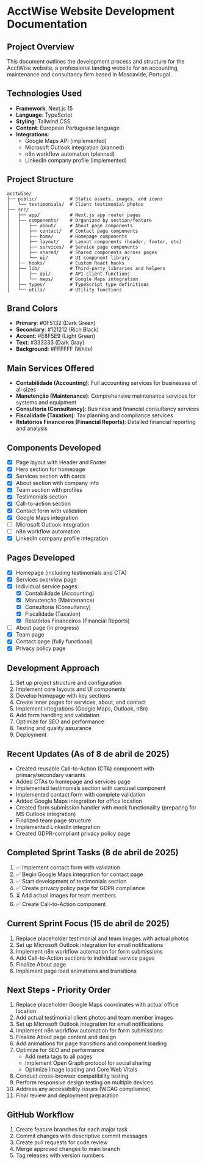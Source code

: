 # AcctWise Website Development Documentation

## Project Overview
This document outlines the development process and structure for the AcctWise website, a professional landing website for an accounting, maintenance and consultancy firm based in Moscavide, Portugal.

## Technologies Used
- **Framework**: Next.js 15
- **Language**: TypeScript
- **Styling**: Tailwind CSS
- **Content**: European Portuguese language
- **Integrations**: 
  - Google Maps API (implemented)
  - Microsoft Outlook integration (planned)
  - n8n workflow automation (planned)
  - LinkedIn company profile (implemented)

## Project Structure
```
acctwise/
├── public/            # Static assets, images, and icons
│   └── testimonials/  # Client testimonial photos
├── src/
│   ├── app/           # Next.js app router pages
│   ├── components/    # Organized by section/feature
│   │   ├── about/     # About page components
│   │   ├── contact/   # Contact page components
│   │   ├── home/      # Homepage components
│   │   ├── layout/    # Layout components (header, footer, etc)
│   │   ├── services/  # Service page components
│   │   ├── shared/    # Shared components across pages
│   │   └── ui/        # UI component library
│   ├── hooks/         # Custom React hooks
│   ├── lib/           # Third-party libraries and helpers
│   │   ├── api/       # API client functions
│   │   └── maps/      # Google Maps integration
│   ├── types/         # TypeScript type definitions
│   └── utils/         # Utility functions
```

## Brand Colors
- **Primary**: #0F5132 (Dark Green)
- **Secondary**: #121212 (Rich Black)
- **Accent**: #E8F5E9 (Light Green)
- **Text**: #333333 (Dark Gray)
- **Background**: #FFFFFF (White)

## Main Services Offered
- **Contabilidade (Accounting)**: Full accounting services for businesses of all sizes
- **Manutenção (Maintenance)**: Comprehensive maintenance services for systems and equipment
- **Consultoria (Consultancy)**: Business and financial consultancy services
- **Fiscalidade (Taxation)**: Tax planning and compliance services
- **Relatórios Financeiros (Financial Reports)**: Detailed financial reporting and analysis

## Components Developed
- [x] Page layout with Header and Footer
- [x] Hero section for homepage
- [x] Services section with cards
- [x] About section with company info
- [x] Team section with profiles
- [x] Testimonials section
- [x] Call-to-action section
- [x] Contact form with validation
- [x] Google Maps integration
- [ ] Microsoft Outlook integration
- [ ] n8n workflow automation
- [x] LinkedIn company profile integration

## Pages Developed
- [x] Homepage (including testimonials and CTA)
- [x] Services overview page
- [x] Individual service pages:
  - [x] Contabilidade (Accounting)
  - [x] Manutenção (Maintenance)
  - [x] Consultoria (Consultancy)
  - [x] Fiscalidade (Taxation)
  - [x] Relatórios Financeiros (Financial Reports)
- [ ] About page (in progress)
- [x] Team page
- [x] Contact page (fully functional)
- [x] Privacy policy page

## Development Approach
1. Set up project structure and configuration
2. Implement core layouts and UI components
3. Develop homepage with key sections
4. Create inner pages for services, about, and contact
5. Implement integrations (Google Maps, Outlook, n8n)
6. Add form handling and validation
7. Optimize for SEO and performance
8. Testing and quality assurance
9. Deployment

## Recent Updates (As of 8 de abril de 2025)
- Created reusable Call-to-Action (CTA) component with primary/secondary variants
- Added CTAs to homepage and services page
- Implemented testimonials section with carousel component
- Implemented contact form with complete validation
- Added Google Maps integration for office location
- Created form submission handler with mock functionality (preparing for MS Outlook integration)
- Finalized team page structure
- Implemented LinkedIn integration
- Created GDPR-compliant privacy policy page

## Completed Sprint Tasks (8 de abril de 2025)
1. ✅ Implement contact form with validation
2. ✅ Begin Google Maps integration for contact page
3. ✅ Start development of testimonials section
4. ✅ Create privacy policy page for GDPR compliance
5. ⏳ Add actual images for team members
6. ✅ Create Call-to-Action component

## Current Sprint Focus (15 de abril de 2025)
1. Replace placeholder testimonial and team images with actual photos
2. Set up Microsoft Outlook integration for email notifications
3. Implement n8n workflow automation for form submissions
4. Add Call-to-Action sections to individual service pages
5. Finalize About page
6. Implement page load animations and transitions

## Next Steps - Priority Order
1. Replace placeholder Google Maps coordinates with actual office location
2. Add actual testimonial client photos and team member images
3. Set up Microsoft Outlook integration for email notifications
4. Implement n8n workflow automation for form submissions
5. Finalize About page content and design
6. Add animations for page transitions and component loading
7. Optimize for SEO and performance
   - Add meta tags to all pages
   - Implement Open Graph protocol for social sharing
   - Optimize image loading and Core Web Vitals
8. Conduct cross-browser compatibility testing
9. Perform responsive design testing on multiple devices
10. Address any accessibility issues (WCAG compliance)
11. Final review and deployment preparation

## GitHub Workflow
1. Create feature branches for each major task
2. Commit changes with descriptive commit messages
3. Create pull requests for code review
4. Merge approved changes to main branch
5. Tag releases with version numbers
